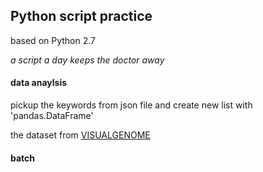 ## Python script practice

based on Python 2.7

*a script a day keeps the doctor away*

#### data anaylsis
pickup the keywords from json file and create new list with 'pandas.DataFrame'

the dataset from [VISUALGENOME](http://visualgenome.org/api/v0/api_home.html)

#### batch
